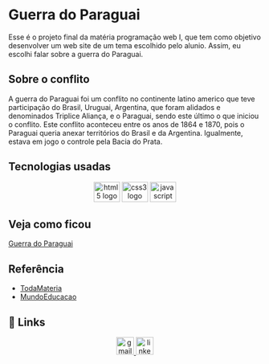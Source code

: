 # Guerra do Paraguai

Esse é o projeto final da matéria programação web I, que tem como objetivo desenvolver um web site de um tema escolhido pelo alunio. Assim, eu escolhi falar sobre a guerra do Paraguai.

## Sobre o conflito

A guerra do Paraguai foi um conflito no continente latino americo que teve participação do Brasil, Uruguai, Argentina, que foram alidados e denominados Triplice Aliança, e o Paraguai, sendo este último o que iniciou o conflito. Este conflito aconteceu entre os anos de 1864 e 1870, pois o Paraguai queria anexar territórios do Brasil e da Argentina. Igualmente, estava em jogo o controle pela Bacia do Prata.

## Tecnologias usadas
<div align="center">
  <img src="https://cdn.jsdelivr.net/gh/devicons/devicon/icons/html5/html5-original.svg" height="40" width="52" alt="html5 logo"  />
  <img src="https://cdn.jsdelivr.net/gh/devicons/devicon/icons/css3/css3-original.svg" height="40" width="52" alt="css3 logo"  />
  <img src="https://cdn.jsdelivr.net/gh/devicons/devicon/icons/javascript/javascript-plain.svg" height="40" width="52" alt="javascript logo"  />
</div>

## Veja como ficou
<a href="https://faculdade-guerra-do-paraguai.vercel.app/" target="_blank">Guerra do Paraguai</a>

## Referência

- [TodaMateria](https://www.todamateria.com.br/guerra-do-paraguai/#:~:text=Consequ%C3%AAncias%20da%20Guerra%20do%20Paraguai&text=Al%C3%A9m%20disso%2C%20perdeu%20parte%20do,e%20o%20Brasil%2C%20em%201943.)
- [MundoEducacao](https://mundoeducacao.uol.com.br/historiadobrasil/guerra-paraguai.htm#:~:text=A%20guerra%20oficialmente%20encerrou%2Dse,mil%20e%20150%20mil%20mortos)

## 🔗 Links
<div align="center">
  <a href="mailto:jobagpj@gmail.com" target="_blank">
    <img src="https://img.shields.io/static/v1?message=Gmail&logo=gmail&label=&color=D14836&logoColor=white&labelColor=&style=for-the-badge" height="35" alt="gmail logo"  />
  </a>
  <a href="https://www.linkedin.com/in/devamauryjr/" target="_blank">
    <img src="https://img.shields.io/static/v1?message=LinkedIn&logo=linkedin&label=&color=0077B5&logoColor=white&labelColor=&style=for-the-badge" height="35" alt="linkedin logo"  />
  </a>
</div>